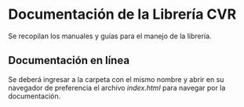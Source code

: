 # Documentación de la Librería CVR
Se recopilan los manuales y guías para el manejo de la librería.

## Documentación en línea
Se deberá ingresar a la carpeta con el mismo nombre y abrir en su navegador de preferencia
el archivo *index.html* para navegar por la documentación.